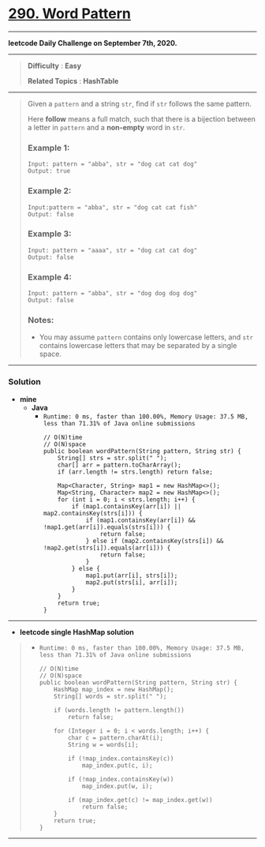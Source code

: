 # [290. Word Pattern](https://leetcode.com/problems/word-pattern/)

---

**leetcode Daily Challenge on September 7th, 2020.**

---

> **Difficulty** : **Easy**
>
> **Related Topics** : **HashTable**

---

> Given a `pattern` and a string `str`, find if `str` follows the same pattern.
>
> Here **follow** means a full match, such that there is a bijection between a letter in `pattern` and a **non-empty** word in `str`.
>
> ### Example 1:
> ```
> Input: pattern = "abba", str = "dog cat cat dog"
> Output: true
> ```
>
> ### Example 2:
> ```
> Input:pattern = "abba", str = "dog cat cat fish"
> Output: false
> ```
>
> ### Example 3:
> ```
> Input: pattern = "aaaa", str = "dog cat cat dog"
> Output: false
> ```
>
> ### Example 4:
> ```
> Input: pattern = "abba", str = "dog dog dog dog"
> Output: false
> ```
>
> ### Notes:
> * You may assume `pattern` contains only lowercase letters, and `str` contains lowercase letters that may be separated by a single space.

---


### Solution
* **mine**
  * **Java**
    * `Runtime: 0 ms, faster than 100.00%, Memory Usage: 37.5 MB, less than 71.31% of Java online submissions`
      ```
      // O(N)time
      // O(N)space
      public boolean wordPattern(String pattern, String str) {
          String[] strs = str.split(" ");
          char[] arr = pattern.toCharArray();
          if (arr.length != strs.length) return false;

          Map<Character, String> map1 = new HashMap<>();
          Map<String, Character> map2 = new HashMap<>();
          for (int i = 0; i < strs.length; i++) {
              if (map1.containsKey(arr[i]) || map2.containsKey(strs[i])) {
                  if (map1.containsKey(arr[i]) && !map1.get(arr[i]).equals(strs[i])) {
                      return false;
                  } else if (map2.containsKey(strs[i]) && !map2.get(strs[i]).equals(arr[i])) {
                      return false;
                  }
              } else {
                  map1.put(arr[i], strs[i]);
                  map2.put(strs[i], arr[i]);
              }
          }
          return true;
      }
      ```

---

* **leetcode single HashMap solution**
>  * `Runtime: 0 ms, faster than 100.00%, Memory Usage: 37.5 MB, less than 71.31% of Java online submissions`
>    ```
>    // O(N)time
>    // O(N)space
>    public boolean wordPattern(String pattern, String str) {
>        HashMap map_index = new HashMap();
>        String[] words = str.split(" ");
>
>        if (words.length != pattern.length())
>            return false;
>
>        for (Integer i = 0; i < words.length; i++) {
>            char c = pattern.charAt(i);
>            String w = words[i];
>
>            if (!map_index.containsKey(c))
>                map_index.put(c, i);
>
>            if (!map_index.containsKey(w))
>                map_index.put(w, i);
>
>            if (map_index.get(c) != map_index.get(w))
>                return false;
>        }
>        return true;
>    }
>    ```


---
